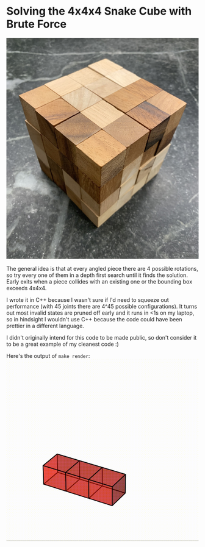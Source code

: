 # Solving the 4x4x4 Snake Cube with Brute Force

![cube](assets/cube.jpg)

The general idea is that at every angled piece there are 4 possible rotations, so try every one of them in a depth first search until it finds the solution. Early exits when a piece collides with an existing one or the bounding box exceeds 4x4x4.

I wrote it in C++ because I wasn't sure if I'd need to squeeze out performance (with 45 joints there are 4^45 possible configurations). It turns out most invalid states are pruned off early and it runs in <1s on my laptop, so in hindsight I wouldn't use C++ because the code could have been prettier in a different language.

I didn't originally intend for this code to be made public, so don't consider it to be a great example of my cleanest code :)

Here's the output of `make render`:
![render](assets/render.gif)
